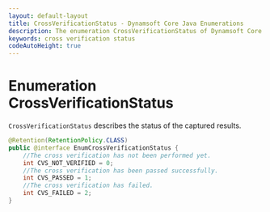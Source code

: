 ```yaml
---
layout: default-layout
title: CrossVerificationStatus - Dynamsoft Core Java Enumerations
description: The enumeration CrossVerificationStatus of Dynamsoft Core describes the status of the captured results.
keywords: cross verification status
codeAutoHeight: true
---
```


# Enumeration CrossVerificationStatus

`CrossVerificationStatus` describes the status of the captured results.

```java
@Retention(RetentionPolicy.CLASS)
public @interface EnumCrossVerificationStatus {
    //The cross verification has not been performed yet.
    int CVS_NOT_VERIFIED = 0;
    //The cross verification has been passed successfully.
    int CVS_PASSED = 1;
    //The cross verification has failed.
    int CVS_FAILED = 2;
}
```
